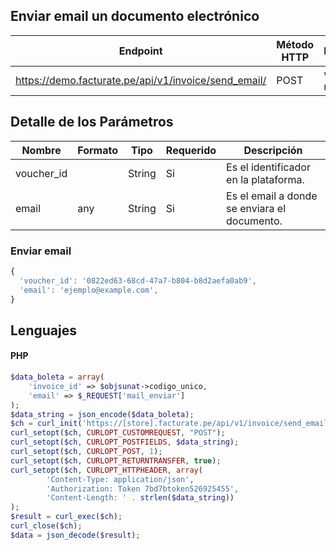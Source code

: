 ## Enviar email un documento electrónico

Endpoint | Método HTTP | Parametros
------------ | ------------- | ------------
https://demo.facturate.pe/api/v1/invoice/send_email/ | POST | voucher_id, reason


## Detalle de los Parámetros

Nombre | Formato | Tipo | Requerido | Descripción 
------------ | ------------- | ------------- | ------------- | -------------
voucher_id |  | String | Si | Es el identificador en la plataforma. 
email | any | String | Si | Es el email a donde se enviara el documento.


### Enviar email
```js
{
  'voucher_id': '0822ed63-68cd-47a7-b804-b8d2aefa0ab9', 
  'email': 'ejemplo@example.com', 
}
```

## Lenguajes

#### PHP
```php
$data_boleta = array(
    'invoice_id' => $objsunat->codigo_unico,
    'email' => $_REQUEST['mail_enviar']
);
$data_string = json_encode($data_boleta);
$ch = curl_init('https://[store].facturate.pe/api/v1/invoice/send_email/');
curl_setopt($ch, CURLOPT_CUSTOMREQUEST, "POST");
curl_setopt($ch, CURLOPT_POSTFIELDS, $data_string);
curl_setopt($ch, CURLOPT_POST, 1);
curl_setopt($ch, CURLOPT_RETURNTRANSFER, true);
curl_setopt($ch, CURLOPT_HTTPHEADER, array(
        'Content-Type: application/json',
        'Authorization: Token 7bd7btoken526925455',
        'Content-Length: ' . strlen($data_string))
);
$result = curl_exec($ch);
curl_close($ch);
$data = json_decode($result);
```

